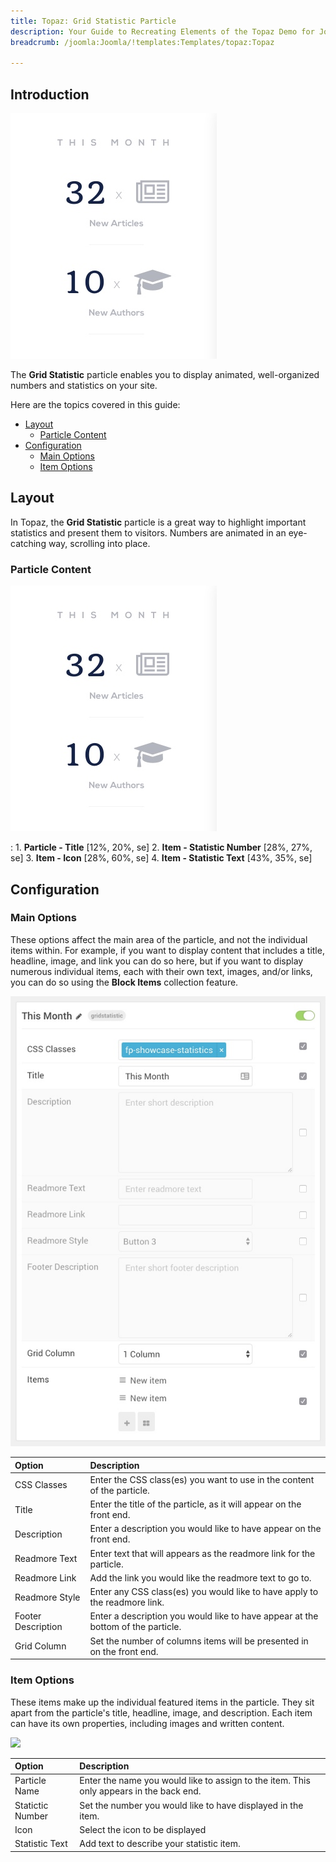 ```yaml
---
title: Topaz: Grid Statistic Particle
description: Your Guide to Recreating Elements of the Topaz Demo for Joomla
breadcrumb: /joomla:Joomla/!templates:Templates/topaz:Topaz

---
```


## Introduction

![](assets/particle_grid1.jpg)

The **Grid Statistic** particle enables you to display animated, well-organized numbers and statistics on your site.

Here are the topics covered in this guide:

* [Layout](#layout)
    - [Particle Content](#particle-content)
* [Configuration](#configuration)
    - [Main Options](#main-options)
    - [Item Options](#item-options)

## Layout

In Topaz, the **Grid Statistic** particle is a great way to highlight important statistics and present them to visitors. Numbers are animated in an eye-catching way, scrolling into place.

### Particle Content

![](assets/particle_grid1.jpg)

:   1. **Particle - Title** [12%, 20%, se]
    2. **Item - Statistic Number** [28%, 27%, se]
    3. **Item - Icon** [28%, 60%, se]
    4. **Item - Statistic Text** [43%, 35%, se]

## Configuration

### Main Options 

These options affect the main area of the particle, and not the individual items within. For example, if you want to display content that includes a title, headline, image, and link you can do so here, but if you want to display numerous individual items, each with their own text, images, and/or links, you can do so using the **Block Items** collection feature.

![](assets/particle_grid2.jpg)

| Option             | Description                                                                      |
| :-----             | :-----                                                                           |
| CSS Classes        | Enter the CSS class(es) you want to use in the content of the particle.          |
| Title              | Enter the title of the particle, as it will appear on the front end.             |
| Description        | Enter a description you would like to have appear on the front end.              |
| Readmore Text      | Enter text that will appears as the readmore link for the particle.              |
| Readmore Link      | Add the link you would like the readmore text to go to.                          |
| Readmore Style     | Enter any CSS class(es) you would like to have apply to the readmore link.       |
| Footer Description | Enter a description you would like to have appear at the bottom of the particle. |
| Grid Column        | Set the number of columns items will be presented in on the front end.           |

### Item Options

These items make up the individual featured items in the particle. They sit apart from the particle's title, headline, image, and description. Each item can have its own properties, including images and written content.

![](assets/particle_grid3.jpg)

| Option           | Description                                                                             |
| :-----           | :-----                                                                                  |
| Particle Name    | Enter the name you would like to assign to the item. This only appears in the back end. |
| Statictic Number | Set the number you would like to have displayed in the item.                            |
| Icon             | Select the icon to be displayed                                                         |
| Statistic Text   | Add text to describe your statistic item.                                               |
